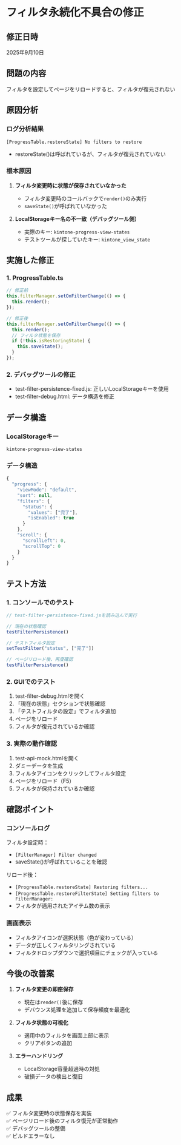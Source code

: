# フィルタ永続化不具合の修正

## 修正日時
2025年9月10日

## 問題の内容
フィルタを設定してページをリロードすると、フィルタが復元されない

## 原因分析

### ログ分析結果
```
[ProgressTable.restoreState] No filters to restore
```
- restoreState()は呼ばれているが、フィルタが復元されていない

### 根本原因
1. **フィルタ変更時に状態が保存されていなかった**
   - フィルタ変更時のコールバックで`render()`のみ実行
   - `saveState()`が呼ばれていなかった

2. **LocalStorageキー名の不一致（デバッグツール側）**
   - 実際のキー: `kintone-progress-view-states`
   - テストツールが探していたキー: `kintone_view_state`

## 実施した修正

### 1. ProgressTable.ts
```typescript
// 修正前
this.filterManager.setOnFilterChange(() => {
  this.render();
});

// 修正後
this.filterManager.setOnFilterChange(() => {
  this.render();
  // フィルタ状態を保存
  if (!this.isRestoringState) {
    this.saveState();
  }
});
```

### 2. デバッグツールの修正
- test-filter-persistence-fixed.js: 正しいLocalStorageキーを使用
- test-filter-debug.html: データ構造を修正

## データ構造

### LocalStorageキー
`kintone-progress-view-states`

### データ構造
```javascript
{
  "progress": {
    "viewMode": "default",
    "sort": null,
    "filters": {
      "status": {
        "values": ["完了"],
        "isEnabled": true
      }
    },
    "scroll": {
      "scrollLeft": 0,
      "scrollTop": 0
    }
  }
}
```

## テスト方法

### 1. コンソールでのテスト
```javascript
// test-filter-persistence-fixed.jsを読み込んで実行

// 現在の状態確認
testFilterPersistence()

// テストフィルタ設定
setTestFilter("status", ["完了"])

// ページリロード後、再度確認
testFilterPersistence()
```

### 2. GUIでのテスト
1. test-filter-debug.htmlを開く
2. 「現在の状態」セクションで状態確認
3. 「テストフィルタの設定」でフィルタ追加
4. ページをリロード
5. フィルタが復元されているか確認

### 3. 実際の動作確認
1. test-api-mock.htmlを開く
2. ダミーデータを生成
3. フィルタアイコンをクリックしてフィルタ設定
4. ページをリロード（F5）
5. フィルタが保持されているか確認

## 確認ポイント

### コンソールログ
フィルタ設定時：
- `[FilterManager] Filter changed`
- saveState()が呼ばれていることを確認

リロード後：
- `[ProgressTable.restoreState] Restoring filters...`
- `[ProgressTable.restoreFilterState] Setting filters to FilterManager:`
- フィルタが適用されたアイテム数の表示

### 画面表示
- フィルタアイコンが選択状態（色が変わっている）
- データが正しくフィルタリングされている
- フィルタドロップダウンで選択項目にチェックが入っている

## 今後の改善案

1. **フィルタ変更の即座保存**
   - 現在は`render()`後に保存
   - デバウンス処理を追加して保存頻度を最適化

2. **フィルタ状態の可視化**
   - 適用中のフィルタを画面上部に表示
   - クリアボタンの追加

3. **エラーハンドリング**
   - LocalStorage容量超過時の対処
   - 破損データの検出と復旧

## 成果
✅ フィルタ変更時の状態保存を実装  
✅ ページリロード後のフィルタ復元が正常動作  
✅ デバッグツールの整備  
✅ ビルドエラーなし